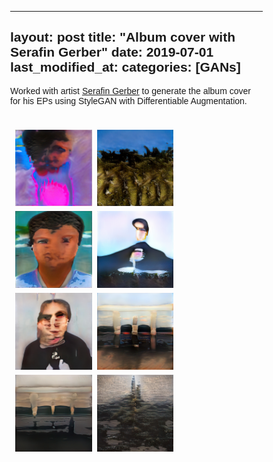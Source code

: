 <style>
    * {
  box-sizing: border-box;
}

body {
  margin: 0;
  font-family: Arial;
}

.header {
  text-align: center;
  padding: 32px;
}

.row {
  display: -ms-flexbox; /* IE10 */
  display: flex;
  -ms-flex-wrap: wrap; /* IE10 */
  flex-wrap: wrap;
  padding: 0 4px;
}

/* Create four equal columns that sits next to each other */
.column {
  -ms-flex: 33%; /* IE10 */
  flex: 33%;
  max-width: 33%;
  padding: 0 4px;
}

.column img {
  margin-top: 8px;
  vertical-align: middle;
  width: 100%;
}

/* Responsive layout - makes a two column-layout instead of four columns */
@media screen and (max-width: 800px) {
  .column {
    -ms-flex: 50%;
    flex: 50%;
    max-width: 50%;
  }
}

/* Responsive layout - makes the two columns stack on top of each other instead of next to each other */
@media screen and (max-width: 600px) {
  .column {
    -ms-flex: 100%;
    flex: 100%;
    max-width: 100%;
  }
}

</style>
---
layout: post
title:  "Album cover with Serafin Gerber"
date: 2019-07-01
last_modified_at:
categories: [GANs]
---

Worked with artist [Serafin Gerber](https://serafingerber.ch/) to generate the album cover for his EPs using StyleGAN with Differentiable Augmentation.
<br/><br/>

<div class="row"> 
  <div class="column">
    <a ><img src="/assets/images/serafin/im_1.jpg" style="width:100%"></a>
    <a ><img src="/assets/images/serafin/im_2.jpg" style="width:100%"></a>
    <a ><img src="/assets/images/serafin/im_3.jpg" style="width:100%"></a>
    <a ><img src="/assets/images/serafin/im_4.jpg" style="width:100%"></a>  
    
  </div>
  <div class="column">
    <a ><img src="/assets/images/serafin/im_5.jpg" style="width:100%"></a>
    <a ><img src="/assets/images/serafin/im_6.jpg" style="width:100%"></a>
    <a ><img src="/assets/images/serafin/im_7.jpg" style="width:100%"></a>
    <a ><img src="/assets/images/serafin/im_8.jpg" style="width:100%"></a>
  
</div>

